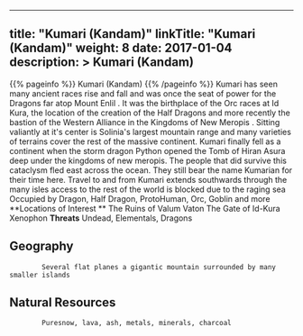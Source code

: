 
---
title: "Kumari (Kandam)"
linkTitle: "Kumari (Kandam)"
weight: 8
date: 2017-01-04
description: >
 Kumari (Kandam)
---

{{% pageinfo %}}
Kumari (Kandam)
{{% /pageinfo %}}
Kumari has seen many ancient races rise and fall and was once the seat of power for the Dragons far atop Mount Enlil . It was the birthplace of the Orc races at Id Kura, the location of the creation of the Half Dragons and more recently the bastion of the Western Alliance in the Kingdoms of New Meropis . Sitting valiantly at it's center is Solinia's largest mountain range and many varieties of terrains cover the rest of the massive continent.  Kumari finally fell as a continent when the storm dragon Python opened the Tomb of Hiran Asura deep under the kingdoms of new meropis. The people that did survive this cataclysm fled east across the ocean. They still bear the name Kumarian for their time here.  Travel to and from Kumari extends southwards through the many isles access to the rest of the world is blocked due to the raging sea  Occupied by Dragon, Half Dragon, ProtoHuman, Orc, Goblin and more  **Locations of Interest **  The Ruins of Valum Vaton  The Gate of Id-Kura  Xenophon  **Threats**  Undead, Elementals, Dragons

## Geography


            Several flat planes a gigantic mountain surrounded by many smaller islands
                                    

## Natural Resources


            Puresnow, lava, ash, metals, minerals, charcoal
